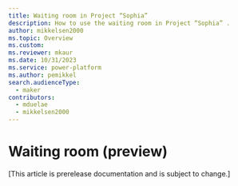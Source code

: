 ```yaml
---
title: Waiting room in Project “Sophia” 
description: How to use the waiting room in Project “Sophia” .
author: mikkelsen2000
ms.topic: Overview
ms.custom: 
ms.reviewer: mkaur
ms.date: 10/31/2023
ms.service: power-platform
ms.author: pemikkel
search.audienceType:
  - maker
contributors:
  - mduelae
  - mikkelsen2000
---
```


# Waiting room (preview)

[This article is prerelease documentation and is subject to change.]